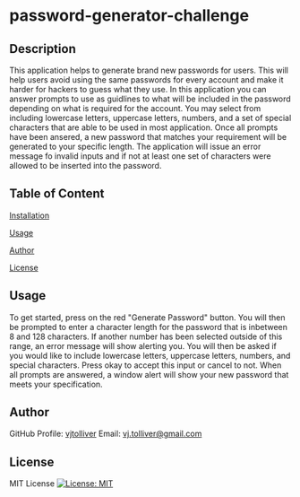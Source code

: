 # password-generator-challenge
   ## Description
   This application helps to generate brand new passwords for users. This will help users avoid using the same passwords for every account and make it harder for hackers to guess what they use. In this application you can answer prompts to use as guidlines to what will be included in the password depending on what is required for the account. You may select from including lowercase letters, uppercase letters, numbers, and a set of special characters that are able to be used in most application. Once all prompts have been ansered, a new password that matches your requirement will be generated to your specific length. The application will issue an error message fo invalid inputs and if not at least one set of characters were allowed to be inserted into the password. 
       
   ## Table of Content
   [Installation](#Installation)
   
   [Usage](#Usage)

   [Author](#Author)
  
   [License](#License)
   
   
   
   ## Usage
   To get started, press on the red "Generate Password" button. You will then be prompted to enter a character length for the password that is inbetween 8 and 128 characters. If another number has been selected outside of this range, an error message will show alerting you. You will then be asked if you would like to include lowercase letters, uppercase letters, numbers, and special characters. Press okay to accept this input or cancel to not. When all prompts are answered, a window alert will show your new password that meets your specification.
   
       
   ## Author
   GitHub Profile: [vjtolliver](https://github.com/vjtolliver)
   Email: vj.tolliver@gmail.com
    

   ## License
   MIT License [![License: MIT](https://img.shields.io/badge/License-MIT-yellow.svg)](https://opensource.org/licenses/MIT)